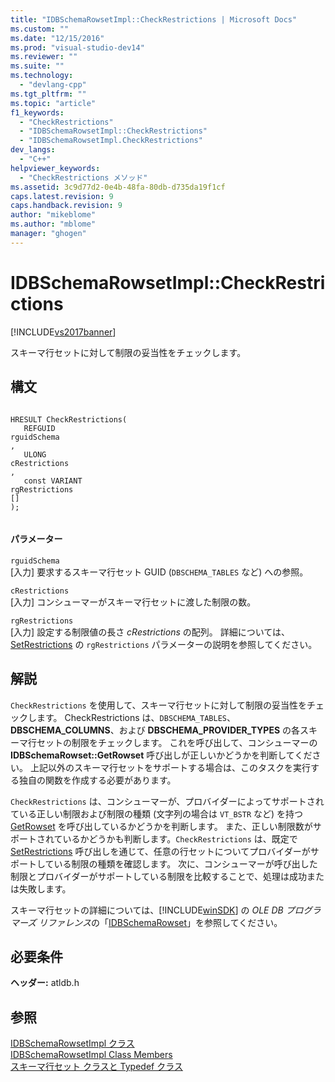 ```yaml
---
title: "IDBSchemaRowsetImpl::CheckRestrictions | Microsoft Docs"
ms.custom: ""
ms.date: "12/15/2016"
ms.prod: "visual-studio-dev14"
ms.reviewer: ""
ms.suite: ""
ms.technology: 
  - "devlang-cpp"
ms.tgt_pltfrm: ""
ms.topic: "article"
f1_keywords: 
  - "CheckRestrictions"
  - "IDBSchemaRowsetImpl::CheckRestrictions"
  - "IDBSchemaRowsetImpl.CheckRestrictions"
dev_langs: 
  - "C++"
helpviewer_keywords: 
  - "CheckRestrictions メソッド"
ms.assetid: 3c9d77d2-0e4b-48fa-80db-d735da19f1cf
caps.latest.revision: 9
caps.handback.revision: 9
author: "mikeblome"
ms.author: "mblome"
manager: "ghogen"
---
```

# IDBSchemaRowsetImpl::CheckRestrictions
[!INCLUDE[vs2017banner](../../assembler/inline/includes/vs2017banner.md)]

スキーマ行セットに対して制限の妥当性をチェックします。  
  
## 構文  
  
```  
  
HRESULT CheckRestrictions(  
   REFGUID   
rguidSchema  
,  
   ULONG   
cRestrictions  
,  
   const VARIANT   
rgRestrictions  
[]  
);  
  
```  
  
#### パラメーター  
 `rguidSchema`  
 \[入力\] 要求するスキーマ行セット GUID \(`DBSCHEMA_TABLES` など\) への参照。  
  
 `cRestrictions`  
 \[入力\] コンシューマーがスキーマ行セットに渡した制限の数。  
  
 `rgRestrictions`  
 \[入力\] 設定する制限値の長さ *cRestrictions* の配列。 詳細については、[SetRestrictions](../../data/oledb/idbschemarowsetimpl-setrestrictions.md) の `rgRestrictions` パラメーターの説明を参照してください。  
  
## 解説  
 `CheckRestrictions` を使用して、スキーマ行セットに対して制限の妥当性をチェックします。 CheckRestrictions は、`DBSCHEMA_TABLES`、**DBSCHEMA\_COLUMNS**、および **DBSCHEMA\_PROVIDER\_TYPES** の各スキーマ行セットの制限をチェックします。 これを呼び出して、コンシューマーの **IDBSchemaRowset::GetRowset** 呼び出しが正しいかどうかを判断してください。 上記以外のスキーマ行セットをサポートする場合は、このタスクを実行する独自の関数を作成する必要があります。  
  
 `CheckRestrictions` は、コンシューマーが、プロバイダーによってサポートされている正しい制限および制限の種類 \(文字列の場合は `VT_BSTR` など\) を持つ [GetRowset](../../data/oledb/idbschemarowsetimpl-getrowset.md) を呼び出しているかどうかを判断します。 また、正しい制限数がサポートされているかどうかも判断します。`CheckRestrictions` は、既定で [SetRestrictions](../../data/oledb/idbschemarowsetimpl-setrestrictions.md) 呼び出しを通じて、任意の行セットについてプロバイダーがサポートしている制限の種類を確認します。 次に、コンシューマーが呼び出した制限とプロバイダーがサポートしている制限を比較することで、処理は成功または失敗します。  
  
 スキーマ行セットの詳細については、[!INCLUDE[winSDK](../../atl/includes/winsdk_md.md)] の *OLE DB プログラマーズ リファレンス*の「[IDBSchemaRowset](https://msdn.microsoft.com/en-us/library/ms713686.aspx)」を参照してください。  
  
## 必要条件  
 **ヘッダー:** atldb.h  
  
## 参照  
 [IDBSchemaRowsetImpl クラス](../../data/oledb/idbschemarowsetimpl-class.md)   
 [IDBSchemaRowsetImpl Class Members](http://msdn.microsoft.com/ja-jp/e74f6f82-541c-42e7-b4c6-e2d4656a0649)   
 [スキーマ行セット クラスと Typedef クラス](../Topic/Schema%20Rowset%20Classes%20and%20Typedef%20Classes.md)